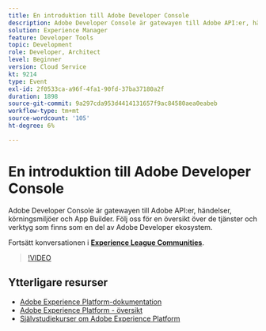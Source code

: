 ```yaml
---
title: En introduktion till Adobe Developer Console
description: Adobe Developer Console är gatewayen till Adobe API:er, händelser, körningsmiljöer och App Builder. Följ oss för en översikt över de tjänster och verktyg som finns som en del av Adobe Developer ekosystem.
solution: Experience Manager
feature: Developer Tools
topic: Development
role: Developer, Architect
level: Beginner
version: Cloud Service
kt: 9214
type: Event
exl-id: 2f0533ca-a96f-4fa1-90fd-37ba37180a2f
duration: 1898
source-git-commit: 9a297cda953d4414131657f9ac84580aea0eabeb
workflow-type: tm+mt
source-wordcount: '105'
ht-degree: 6%

---
```


# En introduktion till Adobe Developer Console

Adobe Developer Console är gatewayen till Adobe API:er, händelser, körningsmiljöer och App Builder. Följ oss för en översikt över de tjänster och verktyg som finns som en del av Adobe Developer ekosystem.

Fortsätt konversationen i **[Experience League Communities](https://adobe.ly/2Y2DDld)**.

>[!VIDEO](https://video.tv.adobe.com/v/337771/?quality=12&learn=on&hidetitle=true)

## Ytterligare resurser

- [Adobe Experience Platform-dokumentation](https://experienceleague.adobe.com/docs/experience-platform.html)
- [Adobe Experience Platform - översikt](https://experienceleague.adobe.com/docs/experience-platform/landing/home.html)
- [Självstudiekurser om Adobe Experience Platform](https://experienceleague.adobe.com/docs/platform-learn/tutorials/overview.html?lang=sv)
